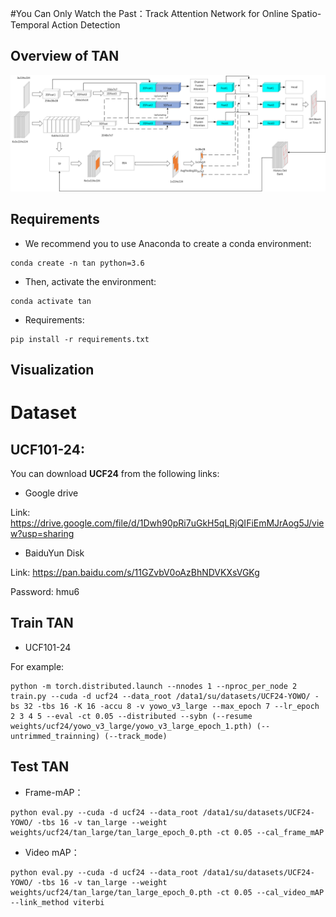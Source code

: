 #You Can Only Watch the Past：Track Attention Network for Online Spatio-Temporal Action Detection

## Overview of TAN
![image](img_files/tan.png)


## Requirements
- We recommend you to use Anaconda to create a conda environment:
```Shell
conda create -n tan python=3.6
```

- Then, activate the environment:
```Shell
conda activate tan
```

- Requirements:
```Shell
pip install -r requirements.txt 
```

## Visualization

# Dataset

## UCF101-24:
You can download **UCF24** from the following links:

* Google drive

Link: https://drive.google.com/file/d/1Dwh90pRi7uGkH5qLRjQIFiEmMJrAog5J/view?usp=sharing

* BaiduYun Disk

Link: https://pan.baidu.com/s/11GZvbV0oAzBhNDVKXsVGKg

Password: hmu6 

## Train TAN
* UCF101-24

For example:

```Shell
python -m torch.distributed.launch --nnodes 1 --nproc_per_node 2 train.py --cuda -d ucf24 --data_root /data1/su/datasets/UCF24-YOWO/ -bs 32 -tbs 16 -K 16 -accu 8 -v yowo_v3_large --max_epoch 7 --lr_epoch 2 3 4 5 --eval -ct 0.05 --distributed --sybn (--resume weights/ucf24/yowo_v3_large/yowo_v3_large_epoch_1.pth) (--untrimmed_trainning) (--track_mode)
```

##  Test TAN
* Frame-mAP：

```Shell
python eval.py --cuda -d ucf24 --data_root /data1/su/datasets/UCF24-YOWO/ -tbs 16 -v tan_large --weight weights/ucf24/tan_large/tan_large_epoch_0.pth -ct 0.05 --cal_frame_mAP
```
* Video mAP：

```Shell
python eval.py --cuda -d ucf24 --data_root /data1/su/datasets/UCF24-YOWO/ -tbs 16 -v tan_large --weight weights/ucf24/tan_large/tan_large_epoch_0.pth -ct 0.05 --cal_video_mAP --link_method viterbi
```